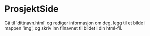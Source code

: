 ProsjektSide
============

Gå til 'dittnavn.html' og rediger informasjon om deg, legg til et bilde i mappen 'img', og skriv inn filnavnet til bildet i din html-fil.
